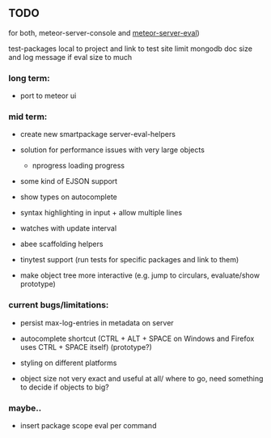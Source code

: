 ## TODO 

for both, meteor-server-console and [meteor-server-eval](https://github.com/gandev-de/meteor-server-eval))


test-packages local to project and link to test site 
limit mongodb doc size and log message if eval size to much


### long term:

- port to meteor ui

### mid term:

- create new smartpackage server-eval-helpers
- solution for performance issues with very large objects
  + nprogress loading progress
- some kind of EJSON support
- show types on autocomplete
- syntax highlighting in input + allow multiple lines
- watches with update interval

- abee scaffolding helpers
- tinytest support (run tests for specific packages and link to them)

- make object tree more interactive (e.g. jump to circulars, evaluate/show prototype)

### current bugs/limitations:

- persist max-log-entries in metadata on server
- autocomplete shortcut (CTRL + ALT + SPACE on Windows and Firefox uses CTRL + SPACE itself) (prototype?)
- styling on different platforms

- object size not very exact and useful at all/ where to go, need something to decide if objects to big?

### maybe..

- insert package scope eval per command
